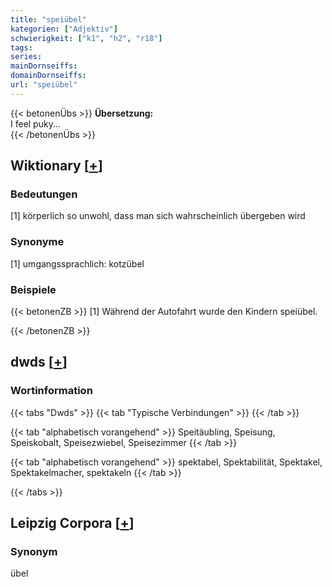 ```yaml
---
title: "speiübel"
kategorien: ["Adjektiv"]
schwierigkeit: ["k1", "h2", "r18"]
tags:
series:
mainDornseiffs:
domainDornseiffs:
url: "speiübel"
---
```


{{< betonenÜbs >}}
**Übersetzung:**  
I feel puky...  
{{< /betonenÜbs >}}

## Wiktionary [[+](https://de.wiktionary.org/wiki/speiübel)]

### Bedeutungen
[1] körperlich so unwohl, dass man sich wahrscheinlich übergeben wird  

### Synonyme
[1] umgangssprachlich: kotzübel  

### Beispiele
{{< betonenZB >}}
[1] Während der Autofahrt wurde den Kindern speiübel.  

{{< /betonenZB >}}


## dwds [[+](https://www.dwds.de/wb/speiübel)]

### Wortinformation
{{< tabs "Dwds" >}}
{{< tab "Typische Verbindungen" >}}
{{< /tab >}}

{{< tab "alphabetisch vorangehend" >}}
Speitäubling, Speisung, Speiskobalt, Speisezwiebel, Speisezimmer
{{< /tab >}}

{{< tab "alphabetisch vorangehend" >}}
spektabel, Spektabilität, Spektakel, Spektakelmacher, spektakeln
{{< /tab >}}

{{< /tabs >}}

## Leipzig Corpora [[+](https://corpora.uni-leipzig.de/en/res?word=speiübel&corpusId=deu_newscrawl-public_2018)]


### Synonym
übel


